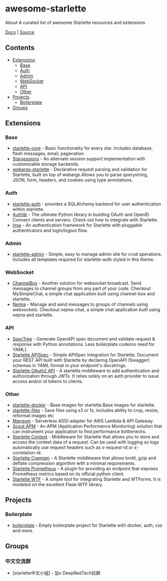 # awesome-starlette
About A curated list of awesome Starlette resources and extensions

[Docs](https://www.starlette.io/) | [Source](https://github.com/encode/starlette)


## Contents
- [Extensions](#extensions)
    - [Base](#base)
    - [Auth](#auth)
    - [Admin](#admin)
    - [WebSocket](#websocket)
    - [API](#api)
    - [Other](#other)
- [Projects](#projects)
    - [Boilerplate](#boilerplate)
- [Groups](#groups)


## Extensions

### Base
- [starlette-core](https://github.com/accent-starlette/starlette-core) - Basic functionality for every site. Includes database, flash messages, email, pagenation
- [Starsessions](https://github.com/alex-oleshkevich/starsessions) - An alternate session support implementation with customizable storage backends.
- [webargs-starlette](https://github.com/sloria/webargs-starlette) - Declarative request parsing and validation for Starlette, built on top of webargs.Allows you to parse querystring, JSON, form, headers, and cookies using type annotations.

### Auth
- [starlette-auth](https://github.com/accent-starlette/starlette-auth) - provides a SQLAlchemy backend for user authentication within starlette.
- [Authlib](https://github.com/lepture/Authlib) - The ultimate Python library in building OAuth and OpenID Connect clients and servers. Check out how to integrate with Starlette.
- [Imia](https://github.com/alex-oleshkevich/imia) - An authentication framework for Starlette with pluggable authenticators and login/logout flow.
 
### Admin
- [starlette-admin](https://github.com/accent-starlette/starlette-admin) - Simple, easy to manage admin site for crud operations. Includes all templates required for starlette-auth styled in this theme.

### WebSocket
- [ChannelBox](https://github.com/Sobolev5/channel-box) - Another solution for websocket broadcast. Send messages to channel groups from any part of your code. Checkout MySimpleChat, a simple chat application built using channel-box and starlette.
- [Nejma](https://github.com/taoufik07/nejma) - Manage and send messages to groups of channels using websockets. Checkout nejma-chat, a simple chat application built using nejma and starlette.

### API
- [SpecTree](https://github.com/0b01001001/spectree) - Generate OpenAPI spec document and validate request & response with Python annotations. Less boilerplate code(no need for YAML).
- [Starlette APISpec](https://github.com/Woile/starlette-apispec) - Simple APISpec integration for Starlette. Document your REST API built with Starlette by declaring OpenAPI (Swagger) schemas in YAML format in your endpoint's docstrings.
- [Starlette OAuth2 API](https://gitlab.com/jorgecarleitao/starlette-oauth2-api) - A starlette middleware to add authentication and authorization through JWTs. It relies solely on an auth provider to issue access and/or id tokens to clients.

### Other
- [starlette-docker](https://github.com/accent-starlette/starlette-docker) - Base images for starlette.Base images for starlette.
- [starlette-files](https://github.com/accent-starlette/starlette-files) - Save files using s3 or fs, includes ability to crop, resize, reformat images etc
- [Mangum](https://github.com/erm/mangum) - Serverless ASGI adapter for AWS Lambda & API Gateway.
- [Scout APM](https://github.com/scoutapp/scout_apm_python) - An APM (Application Performance Monitoring) solution that can instrument your application to find performance bottlenecks.
- [Starlette Context](https://github.com/tomwojcik/starlette-context) - Middleware for Starlette that allows you to store and access the context data of a request. Can be used with logging so logs automatically use request headers such as x-request-id or x-correlation-id.
- [Starlette Cramjam](https://github.com/developmentseed/starlette-cramjam) - A Starlette middleware that allows brotli, gzip and deflate compression algorithm with a minimal requirements.
- [Starlette Prometheus](https://github.com/perdy/starlette-prometheus) - A plugin for providing an endpoint that exposes Prometheus metrics based on its official python client.
- [Starlette WTF](https://github.com/muicss/starlette-wtf) - A simple tool for integrating Starlette and WTForms. It is modeled on the excellent Flask-WTF library.

## Projects
### Boilerplate
- [boilerplate](https://github.com/accent-starlette/boilerplate) - Empty boilerplate project for Starlette with docker, auth, css and more.

## Groups
### 中文交流群
- [starlette中文小组] - 加v DeepRedTech拉群
